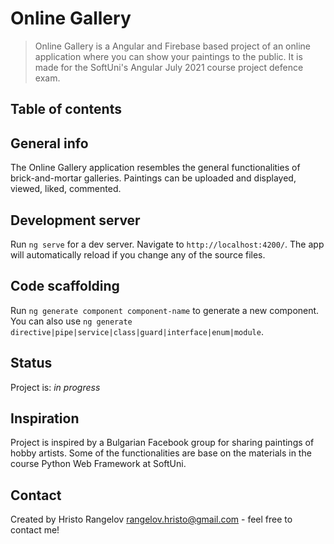 # Online Gallery
> Online Gallery is a Angular and Firebase based project of an online application where you can show your paintings to the public. It is made for the SoftUni's Angular July 2021 course project defence exam.  

## Table of contents

## General info
The Online Gallery application resembles the general functionalities of brick-and-mortar galleries. Paintings can be uploaded and displayed, viewed, liked, commented.

## Development server

Run `ng serve` for a dev server. Navigate to `http://localhost:4200/`. The app will automatically reload if you change any of the source files.

## Code scaffolding

Run `ng generate component component-name` to generate a new component. You can also use `ng generate directive|pipe|service|class|guard|interface|enum|module`.


## Status
Project is: _in progress_

## Inspiration
Project is inspired by a Bulgarian Facebook group for sharing paintings of hobby artists. Some of the functionalities are base on the materials in the course Python Web Framework at SoftUni.

## Contact
Created by Hristo Rangelov rangelov.hristo@gmail.com  - feel free to contact me!
